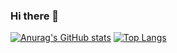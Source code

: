 ### Hi there 👋

[![Anurag's GitHub stats](https://github-readme-stats.vercel.app/api?username=CarlosVinniFernandes)](https://github.com/anuraghazra/github-readme-stats)
[![Top Langs](https://github-readme-stats.vercel.app/api/top-langs/?username=CarlosVinniFernandes&layout=compact)](https://github.com/anuraghazra/github-readme-stats)
<!--
**CarlosVinniFernandes/CarlosVinniFernandes** is a ✨ _special_ ✨ repository because its `README.md` (this file) appears on your GitHub profile.

Here are some ideas to get you started:

- 🔭 I’m currently looking for an intership
- 🌱 I’m currently learning Python, C and HTML
- 👯 I’m looking to collaborate on basic projects
- 🤔 I’m looking for help with Python, C and HTMl
- 💬 Ask me about everything
- 📫 How to reach me: @carloz_fs on IG
-->
